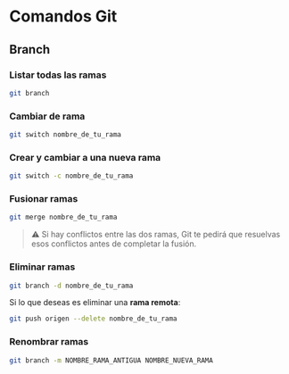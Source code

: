 # Comandos Git

## Branch

### Listar todas las ramas

```sh
git branch
```

### Cambiar de rama

```sh
git switch nombre_de_tu_rama
```

### Crear y cambiar a una nueva rama

```sh
git switch -c nombre_de_tu_rama
```

### Fusionar ramas

```sh
git merge nombre_de_tu_rama
```

>⚠️ Si hay conflictos entre las dos ramas, Git te pedirá que resuelvas esos conflictos antes de completar la fusión.

### Eliminar ramas

```sh
git branch -d nombre_de_tu_rama
```

Si lo que deseas es eliminar una **rama remota**:

```sh
git push origen --delete nombre_de_tu_rama
```

### Renombrar ramas

```sh
git branch -m NOMBRE_RAMA_ANTIGUA NOMBRE_NUEVA_RAMA
```